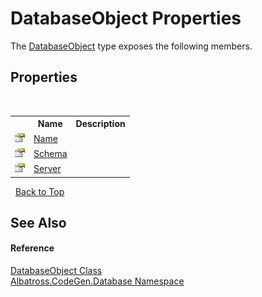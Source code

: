 # DatabaseObject Properties
 

The <a href="8c1c5fa7-2f0a-cd30-da6c-228623d0ebcc">DatabaseObject</a> type exposes the following members.


## Properties
&nbsp;<table><tr><th></th><th>Name</th><th>Description</th></tr><tr><td>![Public property](media/pubproperty.gif "Public property")</td><td><a href="e5af58c0-a424-2d5a-0b39-5edcb042c5b1">Name</a></td><td /></tr><tr><td>![Public property](media/pubproperty.gif "Public property")</td><td><a href="1b3e6392-5ee2-0d71-1d4e-0081a827e4db">Schema</a></td><td /></tr><tr><td>![Public property](media/pubproperty.gif "Public property")</td><td><a href="bec3067f-2e27-bf4c-4d9d-66c65fa41ba7">Server</a></td><td /></tr></table>&nbsp;
<a href="#databaseobject-properties">Back to Top</a>

## See Also


#### Reference
<a href="8c1c5fa7-2f0a-cd30-da6c-228623d0ebcc">DatabaseObject Class</a><br /><a href="bdf46154-2f7c-d3c3-6413-8c6484d341a9">Albatross.CodeGen.Database Namespace</a><br />